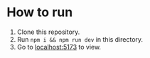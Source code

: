 # How to run

1. Clone this repository.
2. Run `npm i && npm run dev` in this directory.
3. Go to [localhost:5173](http://localhost:5173) to view.
